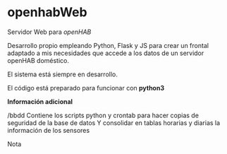 # openhabWeb
Servidor Web para *openHAB*

Desarrollo propio empleando Python, Flask y JS para crear un frontal adaptado a mis necesidades
que accede a los datos de un servidor openHAB doméstico.

El sistema está siempre en desarrollo.

El código está preparado para funcionar con **python3**

**Información adicional**

/bbdd	Contiene los scripts python y crontab para hacer copias de seguridad de la base de datos
	Y consolidar en tablas horarias y diarias la información de los sensores

Nota
